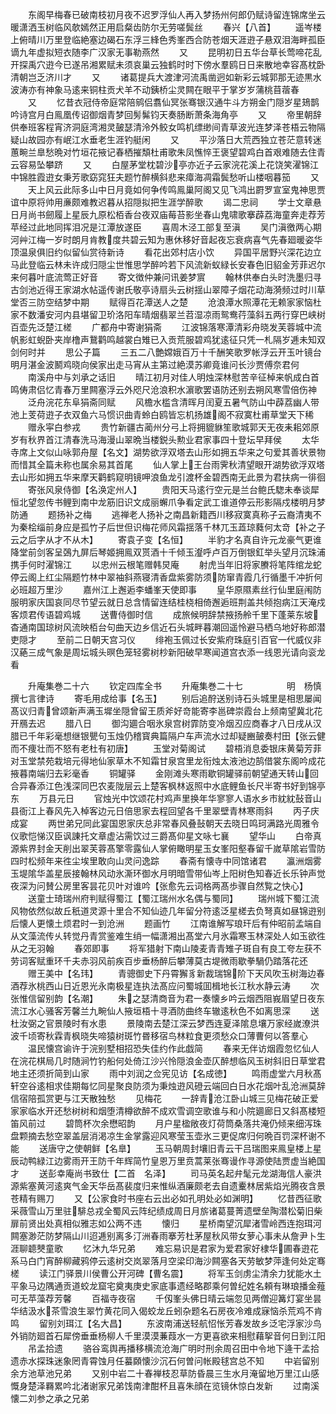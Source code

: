 <!-- { "loadSidebar": true } -->
　　东阁早梅春已破南枝初月夜不迟罗浮仙人再入梦扬州何郎仍赋诗留连锦席坐云暖潇洒玉树临风欹嫣然正用启粲齿防尔无劳嗟鬓丝
　　春兴【八首】
　　遥岑楼上俯晴川万里登临絶塞边碣石东浮三綘色秀峯西合防苍烟天涯逰子悬双泪海畔孤臣谪九年虚拟短衣随李广汉家无事勒燕然
　　又
　　昆明初日五华台草长莺啼花乱开探禹穴逰今已遂吊湘累赋未须哀巢云独鹤时时下傍水羣鸥日日来散地幸容髙枕卧清朝岂乏济川才
　　又
　　诸葛提兵大渡津河流禹凿迥如新彩云城郭那无迹黒水波涛亦有神象马逺来铜柱贡犬羊不动銕桥尘灵闗在眼平于掌岁岁蒲桃苜蓿春
　　又
　　忆昔衣冠侍帝庭常陪鹓侣翥仙冥张骞银汉通牛斗方朔金门隠岁星鳷鹊吟诗宫月白鳯凰传诏御烟青梦回髣髴钧天奏肠断萧条海角亭
　　又
　　帝里朝辞供奉班客程宵济洞庭湾湘灵皷瑟清泠外鲛女鸣机缥缈间青草波光连梦泽苍梧云物隔疑山故园亦有岷江水垂老生涯钓艇闲
　　又
　　平沙落日大荒西独立苍茫意转迷蕙畹兰臯愁晩对竹垣花掖记春栖摧頽杜甫歌朱凤憔悴王褒望碧鸡白首艰难随去住青云容易坠攀跻
　　又
　　白屋茅堂枕碧沙亭亦近子云家浣花溪上花饶笑濯锦江中锦胜霞逰女秉芳歌窈窕狂夫题竹醉横斜悲来瘴海凋霜鬓愁听山楼咽暮笳
　　又
　　天上风云此际多山中日月竟如何争传鸣鳯巢阿阁又见飞鸿出罻罗宣室鬼神思贾谊中原将帅用亷颇难教迟暮从招隠拟把生涯学醉歌
　　谒二忠祠
　　学士文章悬日月尚书劒履上星辰九原松栢香台夜双庙莓苔影坐春山鬼啸歌搴薜荔海童奔走荐芳苹经过此地同挥泪况是江潭放遂臣
　　喜周木泾工部复至滇
　　吴门滇徼两心期河艸江梅一岁时朗月肯教度共碧云知为惠休移好音起夜忘衰病喜气先春廻暖姿华顶温泉俱旧约似留仙赏待新诗
　　看花出郊村店小饮
　　异国平居野兴深花边立马此登临云林未许成归隠尘世惟思学醉吟若下风流新蚁緑长安春色旧貂金芳菲迟尔来何暮叶底流莺正好音
　　寄文徴仲兼问讯姜梦賔
　　翰林供奉白头时洗墨归寻古剑池近得王家湖水帖遥传谢氏敬亭诗扇头云树揺山翠障子烟花动海漪频过时川草堂否三防空结梦中期
　　赋得百花潭送人之楚
　　沧浪潭水照潭花无赖家家恼杜家不数潘安河内县堪留卫玠洛阳车晴烟翡翠兰苕湿凉雨鸳鸯荇藻斜五两行穿巴峡树百壶先泛楚江槎
　　广都舟中寄谢狷斋
　　江波锦落寒潭清彩舟晓发芙蓉城中流帆影虹蜺卧夹岸橹声鵞鹳鸣越裳白雉已入贡荒服碧鸡犹逺征只凭一札隔岁逓未知双剑何时并
　　思公子篇
　　三五二八艶嫦娥百万十千酬笑歌罗帐浮云开玉叶镜台明月湛金波鬭鸡晓向侯家出走马宵从主第过絶漠苏卿竟谁问长沙贾傅奈君何
　　南溪舟中与刘承之话旧
　　晴江初月对佳人明烛深林慰苦辛征棹来帆成白首鸣俦肃侣忆青春万里闗塞浮云外咫尺沧浪积水濵歌罢语防还别去朔风寒雪倍伤神
　　泛舟浣花东阜狷斋同赋
　　风檐水槛含清晖月闰夏五暑气防山中薜荔幽人带池上芰荷逰子衣双鱼六马惯识曲青蛉白鸥皆忘机扬雄阁不寂寞杜甫草堂天下稀
　　赠永寜白参戎
　　贵竹新疆古蔺州分弓上将拥貔貅笙歌城郭天无夜耒耜郊原岁有秋界首江清春洗马海漫山翠晩当楼鋭头勲业君家事四十登坛早拜侯
　　太华寺席上文似山咏郭舟屋【名文】湖势欲浮双塔去山形如拥五华来之句爱其善状景物而惜其全篇未称也属余易其首尾
　　仙人掌上王台雨霁秋清望眼开湖势欲浮双塔去山形如拥五华来摩天鹳鹤窥明镜呷浪鱼龙引渡杯金碧西南无此景为君扶病一徘徊
　　寄张风泉侍御【名涣定州人】
　　贵阳天马逺行空元是兰台鲍氏騘未奉谈犀恒北望忽传书鲤到南中龙筋旧识文成丽蠏爪争看定武工谁道停云形影隔戍楼明月梦防通
　　题扬补之梅
　　逃禅老人扬补之南昌新籍西川移寂寞真称子云裔清夷不为秦桧缁前身应是孤竹子后世但识梅花师风霜揺落千林兀玉蕋琼蕤何太竒【补之子云之后字从才不从木】
　　寄袁子变【名恒】
　　半豹才名真自许元龙豪气更谁降堂前剑客呈鵶九屏后琴姬拥鳯双贳酒十千倾玉瀣呼卢百万倒银釭举头望月沉珠浦携手何时濯锦江
　　以忠州云根笔赠韩炅庵
　　射虎当年旧将家賸将笔阵绾龙蛇停云阁上红尘隔题竹林中翠袖斜燕寝清香盘紫雾防须防窜青霞几行循墨千冲折何必班超万里沙
　　嘉州江上邂逅李蟠峯天使即事
　　皇华原隰素丝行仙里庭闱防服明家庆国哀同尽节望云就日总含情留连结桂桡相倚邂逅班荆盖共倾抱病江天淹戍客烦君传语碧鸡城
　　送曹侍御时信
　　成旅候明辞禁掖扬舲千里下蓬莱东坡杳通南国琼树风流映栢台句曲天边乡信近石头城畔暮潮回遥怜避马栖乌地好称郎潜吏隠才
　　至前二日朝天宫习仪
　　绯袍玉佩过长安紫府珠庭引百官一代威仪非汉蕝三成气象是周坛城头暝色笼轻雾树杪新阳破早寒闻道宫衣添一线恩光请向衮龙看








　　升庵集巻二十六
　　钦定四库全书
　　升庵集巻二十七　　　　　明　杨慎　撰七言律诗
　　寄毛用成给事【名玉】
　　别后追酧送别诗石头城里是相思屡闻髙议归青曾颂新声满玉墀坐隠曾留王质斧好竒能寄李邕碑崇霞台上频南望冀北花开鴈去迟
　　腊八日
　　御沟廽合咽氷泉宫树霏防变冷烟丒应商春才八日戌从汉腊已千年彩毫想继银甖句玉烛仍稽寳典篇隔户车声流水过却疑豳皷奏村田【张云健而不痩壮而不怒有老杜有初唐】
　　玉堂对菊阁试
　　碧梧消息委银床黄菊芳菲对玉堂禁苑栽培元得地仙家草木不知霜甘泉宫里龙衔烛太液池边鹄借裳东阁吟成花掖暮南端归去彩毫香
　　铜罐驿
　　金刚滩头寒雨歇铜罐驿前朝望通天转山回合异春添江色浅深同巴农麦陇层云上楚客枫林返照中水底鲤鱼长尺半寄书好到锦亭东
　　万县元日
　　官烛光中饮颂花村鸡声里换年华寥寥人语水乡市紞紞鼔音山县衙江上春风先入棹客边元日倍思家去程回望各千里翠壁青林寒雨斜
　　丙子庆成宴
　　两世弟兄同此宴国恩家庆总非常春风叠鼔朝天去晓日鸣珂满路光周雅令仪歌恺悌汉臣讽諌托文章虚沾需饮过三爵髙仰星文咏七襄
　　望华山
　　白帝真源紫界封金天削出翠芙蓉髙擎零露仙人掌俯瞰明星玉女峯阳壑春留千嵗草隂岩雪防四时松频年来徃尘埃里敢向山灵问逸踪
　　春斋有懐寺中同馆诸君
　　瀛洲烟雾玉堤隂华盖星辰接翰林风动氷澌环御水月明暗雪带仙岑上阳树色知春近长乐钟声觉夜深为问賛公房里客昙花贝叶对谁吟【张愈先云词格两髙歩骤自然覧之快心】
　　送童士琦瑞州府判赋得蜀江【蜀江瑞州水名偶与蜀同】
　　瑞州城下蜀江流风物依然似故丘秖道灵源十里合不知仙迹几年留分符逺泛星槎去负弩真如昼锦逰别后懐人更懐土烦君时一到沧洲
　　题画竹
　　江南谁解写琅玕后有仲昭前孟端自从文藻流传乆转觉丹青赏鉴难生绡一幅潇湘出髙堂六月氷霜寒玉林深处人如玉欲徃从之无羽翰
　　春郊即事
　　将军猎射下南山陵麦青青雉子斑自有良工夸左获不劳词客赋重环千夫赤羽风前疾百步垂杨醉后攀薄莫古堤微雨歇拳騧仍踏落花还
　　赠王美中【名玮】
　　青骢御史下丹霄獬豸新裁瑞锦阶下天风吹玉树海边春酒荐氷桃西山日近恩光永南极星连执法髙应问蜀城囬楫地长江秋水静云涛
　　次张惟信留别韵【名潮】
　　朱之瑟清商音为君一奏懐乡吟云烟西阻峩眉望日夜东流江水心骚客芳馨兰九畹仙人掖垣梧十寻酒防曲终车辙逺秋色不如离思深
　　送杜汝弼之官景陵时有水患
　　景陵南去楚江深云梦西连夏泽隂息壤万家经嵗潦洪波千顷寄秋霖青枫晓失啼猿树斑竹昬移宿鸟林粒食更须愁众口薄曹何以答羣心
　　温民懐宫谕许于浣别墅相招恐失佳约作此戯简
　　春来无伴访烟霞忽忆仙人在浣花棋局几时随涧竹钓船何处倚江沙兴怜隠浪金壶仄醉想临风玉树斜旧日草堂君地主还须折简到山家
　　雨中刘润之佥宪见访【名成徳】
　　鸣雨虚堂六月秋髙轩空谷逺相求佳期每忆同星聚良防须为秉烛逰风磴云端回白日水花烟叶乱沧洲莫辞信宿陪孤赏更与江天散独愁
　　见梅花
　　一辞青沧江卧山城三见梅花破正爱家家临水开还愁树树和烟堕清樽欲醉不成欢雪调空歌谁与和小院廽廊日又斜髙楼短笛风前过
　　碧筒杯次余懋昭韵
　　月户星楹敞夜灯荷筒桑落共淹仍倾来细泻珠盘颗摘去愁空翠盖层消渇凉生金掌露迎风寒莹玉壶氷三更促席归何晩百罚深杯谢不能
　　送唐守之使朝鲜【名臯】
　　玉马朝周封壤旧青云干吕瑞图来鳯皇楼上星辰动鸭緑江边雾雨开王防千年辉简竹皇恩万里贲蒿莱张骞谩作寻源使陆贾虚当絶国才
　　送彭幸庵尚书致仕【二首　名泽】
　　司马英名起弁髦元龙湖海信人豪洪源紫塞黄河逺爽气金天华岳髙裴度归来惟纵酒廉颇老去自遗櫜林居紫焰光腾夜含景苍精有赐刀
　　又【公家食时书座右云出必如孔明处必如渊明】
　　忆昔西征歌采薇雪山万里驻騑总戎全蜀风云阵纪绩成周日月旂诸葛蔓菁遗壁垒陶潜松菊旧柴扉前贤出处真相似雅志如公两不违
　　懐归
　　星桥南望沉犀渚雪岭西连抱珥河闗塞渺茫防梦隔山川迢逓别离多汀洲春雨搴芳杜茅屋秋风带女萝心事未从詹尹卜生涯聊聼僰童歌
　　忆沐九华兄弟
　　难忘易识是君家为爱君家好棣华圃春逰花系马白门宵醉柳藏鸦停云逺树交岚翠落月空梁印海沙闗塞各天劳敏梦萍逢何处定骞槎
　　读江门驿景川侯曹公开河碑【曹名震】
　　将军玉剑虏尘清余力犹能水土平象马边隅通贡道蛟龙窟宅奠夷庚史家底事遗经略郡乘何曽纪姓名頼有琳琅播金薤可无苹藻荐芳馨
　　百福寺夜宿
　　千仭峯头佛日晴云端忽见两僧迎篝灯宴坐昙华结汲水茶雪浪生翠竹黄花同入偈蛟龙丘蚓杂题名石房夜冷难成寐恼杀荒鸡不肯鸣
　　留别刘珥江【名大昌】
　　东波南浦送轻航怊怅芳春发故乡泛宅浮家沙鸟外销防廻首石犀傍垂垂杨柳人千里漠漠蒹葭水一方更喜欲来相慰藉挐音何日到江阳
　　吊孟拾遗
　　骆谷鸾舆再播移横流沧海广明时刑余周召田中令地下逄干孟拾遗赤水探珠迷象罔青霄蚀月任蟇頥懐沙沉石何曽问帐殿毬宫总不知
　　中岩留别余方池草池兄弟
　　又别中岩二十春禅枝忍草防昏晨三生水月淹留地万里江山感慨身楚泽羇累吟北渚谢家兄弟饯南津酣杯且喜朱顔在览镜休惊白发新
　　过南溪懐二刘参之承之兄弟
